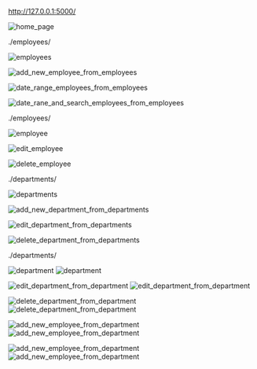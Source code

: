 
http://127.0.0.1:5000/ 


![home_page](srs/home_page.png)


./employees/

![employees](srs/employees.png)


![add_new_employee_from_employees](srs/add_new_employee_from_employees.png)


![date_range_employees_from_employees](srs/date_range_employees_from_employees.png)


![date_rane_and_search_employees_from_employees](srs/date_rane_and_search_employees_from_employees.png)


./employees/<id>


![employee](srs/employee.png)


![edit_employee](srs/edit_employee.png)


![delete_employee](srs/delete_employee.png)


./departments/


![departments](srs/departments.png)


![add_new_department_from_departments](srs/add_new_department_from_departments.png)


![edit_department_from_departments](srs/edit_department_from_departments.png)


![delete_department_from_departments](srs/delete_department_from_departments.png)


./departments/<id>

![department](srs\department.png)
![department](srs/department.png)

![edit_department_from_department](srs\edit_department_from_department.png)
![edit_department_from_department](srs/edit_department_from_department.png)

![delete_department_from_department](srs\delete_department_from_department.png)
![delete_department_from_department](srs/delete_department_from_department.png)

![add_new_employee_from_department](srs\add_new_employee_from_department.png)
![add_new_employee_from_department](srs/add_new_employee_from_department.png)

![add_new_employee_from_department](srs\add_new_employee_from_department.png)
![add_new_employee_from_department](srs/add_new_employee_from_department.png)
